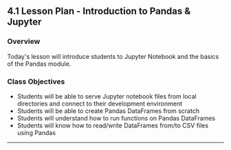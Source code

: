 ## 4.1 Lesson Plan - Introduction to Pandas & Jupyter

### Overview

Today's lesson will introduce students to Jupyter Notebook and the basics of the Pandas module.

### Class Objectives

* Students will be able to serve Jupyter notebook files from local directories and connect to their development environment
* Students will be able to create Pandas DataFrames from scratch
* Students will understand how to run functions on Pandas DataFrames
* Students will know how to read/write DataFrames from/to CSV files using Pandas

- - -